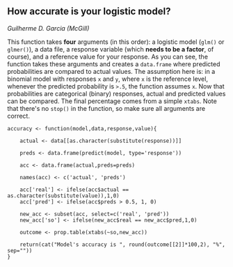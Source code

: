 ## How accurate is your logistic model?

*Guilherme D. Garcia (McGill)*

This function takes **four** arguments (in this order): a logistic model (```glm()``` or ```glmer()```), a data file,
a response variable (which **needs to be a factor**, of course), and a reference value for your response. As you can see, the
function takes these arguments and creates a ```data.frame``` where predicted probabilities are compared to actual values. The
assumption here is: in a binomial model with responses ```x``` and ```y```, where ```x``` is the reference level, whenever
the predicted probability is ```>.5```, the function assumes ```x```. Now that probabilities are categorical (binary) responses,
actual and predicted values can be compared. The final percentage comes from a simple ```xtabs```. Note that there's no ```stop()``` in the function, so make sure all arguments are correct.


```{R}
accuracy <- function(model,data,response,value){
	
	actual <- data[[as.character(substitute(response))]]
	
	preds <- data.frame(predict(model, type='response'))
	
	acc <- data.frame(actual,preds=preds)
	
	names(acc) <- c('actual', 'preds')
	
	acc['real'] <- ifelse(acc$actual == as.character(substitute(value)),1,0)
	acc['pred'] <- ifelse(acc$preds > 0.5, 1, 0)
	
	new_acc <- subset(acc, select=c('real', 'pred'))
	new_acc['so'] <- ifelse(new_acc$real == new_acc$pred,1,0)
	
	outcome <- prop.table(xtabs(~so,new_acc))

	return(cat("Model's accuracy is ", round(outcome[[2]]*100,2), "%", sep=""))
}
```
